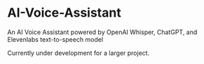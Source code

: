 # AI-Voice-Assistant
An AI Voice Assistant powered by OpenAI Whisper, ChatGPT, and Elevenlabs text-to-speech model

Currently under development for a larger project.
